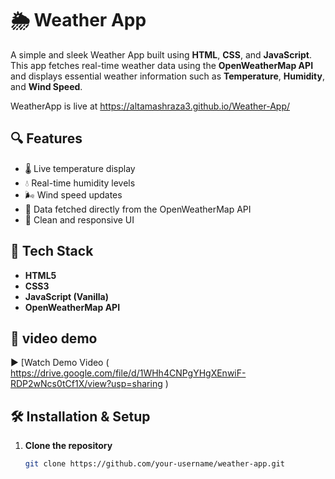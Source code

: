 
# 🌦️ Weather App

A simple and sleek Weather App built using **HTML**, **CSS**, and **JavaScript**. This app fetches real-time weather data using the **OpenWeatherMap API** and displays essential weather information such as **Temperature**, **Humidity**, and **Wind Speed**.

WeatherApp is live at https://altamashraza3.github.io/Weather-App/

## 🔍 Features

- 🌡️ Live temperature display
- 💧 Real-time humidity levels
- 🌬️ Wind speed updates
- 🔄 Data fetched directly from the OpenWeatherMap API
- 🎯 Clean and responsive UI

## 🚀 Tech Stack

- **HTML5**
- **CSS3**
- **JavaScript (Vanilla)**
- **OpenWeatherMap API**

## 📸 video demo


▶️ [Watch Demo Video ( https://drive.google.com/file/d/1WHh4CNPgYHgXEnwiF-RDP2wNcs0tCf1X/view?usp=sharing )

## 🛠️ Installation & Setup

1. **Clone the repository**
   ```bash
   git clone https://github.com/your-username/weather-app.git
